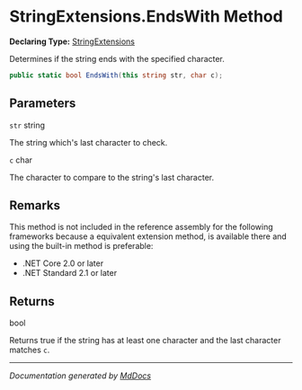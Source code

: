 ﻿# StringExtensions.EndsWith Method

**Declaring Type:** [StringExtensions](../index.md)

Determines if the string ends with the specified character.

```csharp
public static bool EndsWith(this string str, char c);
```

## Parameters

`str`  string

The string which's last character to check.

`c`  char

The character to compare to the string's last character.

## Remarks

This method is not included in the reference assembly for the following frameworks because a equivalent extension method, is available there and using the built\-in method is preferable:

- .NET Core 2.0 or later
- .NET Standard 2.1 or later

## Returns

bool

Returns true if the string has at least one character and the last character matches `c`.

___

*Documentation generated by [MdDocs](https://github.com/ap0llo/mddocs)*

